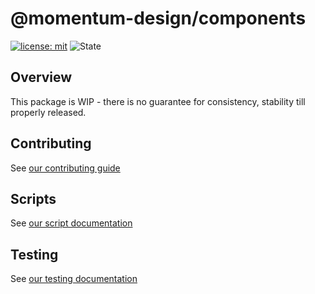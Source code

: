 # @momentum-design/components

[![license: mit](https://img.shields.io/badge/License-MIT-blueviolet?style=flat-square)](https://github.com/momentum-design/momentum-design/blob/main/LICENSE)
![State](https://img.shields.io/badge/State-Alpha-blue?style=flat-square)

## Overview

This package is WIP - there is no guarantee for consistency, stability till properly released.



## Contributing

See [our contributing guide](./CONTRIBUTING.md)

## Scripts

See [our script documentation](./SCRIPTS.md)

## Testing

See [our testing documentation](./TESTING.md)